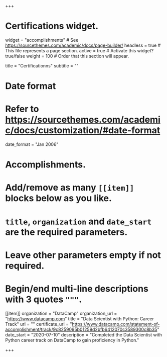 +++
# Certifications widget.
widget = "accomplishments"  # See https://sourcethemes.com/academic/docs/page-builder/
headless = true  # This file represents a page section.
active = true  # Activate this widget? true/false
weight = 100  # Order that this section will appear.

title = "Certificationns"
subtitle = ""

# Date format
#   Refer to https://sourcethemes.com/academic/docs/customization/#date-format
date_format = "Jan 2006"

# Accomplishments.
#   Add/remove as many `[[item]]` blocks below as you like.
#   `title`, `organization` and `date_start` are the required parameters.
#   Leave other parameters empty if not required.
#   Begin/end multi-line descriptions with 3 quotes `"""`.

  
[[item]]
  organization = "DataCamp"
  organization_url = "https://www.datacamp.com"
  title = "Data Scientist with Python: Career Track"
  url = ""
  certificate_url = "https://www.datacamp.com/statement-of-accomplishment/track/9c8259095b01259d2bfb6412070c3589300c8b35"
  date_start = "2020-07-10"
  description = "Completed the Data Scientist with Python career track on DataCamp to gain proficiency in Python."

+++
